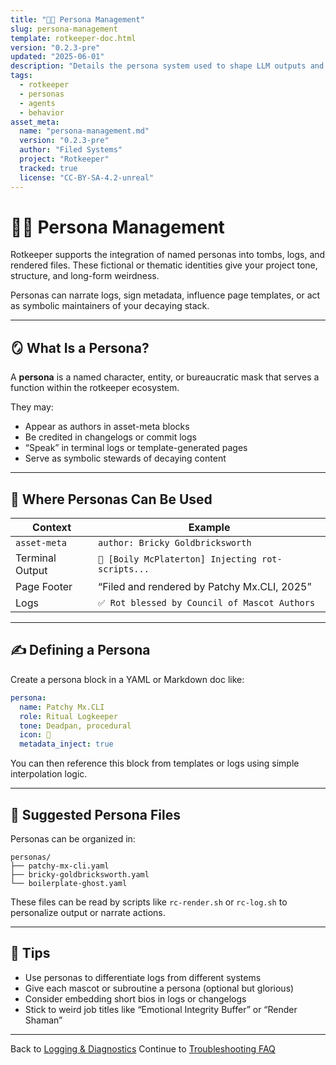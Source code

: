 ```yaml
---
title: "🧑‍🎤 Persona Management"
slug: persona-management
template: rotkeeper-doc.html
version: "0.2.3-pre"
updated: "2025-06-01"
description: "Details the persona system used to shape LLM outputs and steer agent behavior in the Rotkeeper ecosystem."
tags:
  - rotkeeper
  - personas
  - agents
  - behavior
asset_meta:
  name: "persona-management.md"
  version: "0.2.3-pre"
  author: "Filed Systems"
  project: "Rotkeeper"
  tracked: true
  license: "CC-BY-SA-4.2-unreal"
---
```

# 🧑‍🎤 Persona Management

Rotkeeper supports the integration of named personas into tombs, logs, and rendered files. These fictional or thematic identities give your project tone, structure, and long-form weirdness.

Personas can narrate logs, sign metadata, influence page templates, or act as symbolic maintainers of your decaying stack.

---

## 🪞 What Is a Persona?

A **persona** is a named character, entity, or bureaucratic mask that serves a function within the rotkeeper ecosystem.

They may:
- Appear as authors in asset-meta blocks
- Be credited in changelogs or commit logs
- “Speak” in terminal logs or template-generated pages
- Serve as symbolic stewards of decaying content

---

## 🧬 Where Personas Can Be Used

| Context | Example |
|--------|---------|
| `asset-meta` | `author: Bricky Goldbricksworth` |
| Terminal Output | `🔔 [Boily McPlaterton] Injecting rot-scripts...` |
| Page Footer | “Filed and rendered by Patchy Mx.CLI, 2025” |
| Logs | `✅ Rot blessed by Council of Mascot Authors` |

***

## ✍️ Defining a Persona

Create a persona block in a YAML or Markdown doc like:

```yaml
persona:
  name: Patchy Mx.CLI
  role: Ritual Logkeeper
  tone: Deadpan, procedural
  icon: 🧾
  metadata_inject: true
```

You can then reference this block from templates or logs using simple interpolation logic.

***

## 📁 Suggested Persona Files

Personas can be organized in:

```
personas/
├── patchy-mx-cli.yaml
├── bricky-goldbricksworth.yaml
└── boilerplate-ghost.yaml
```

These files can be read by scripts like `rc-render.sh` or `rc-log.sh` to personalize output or narrate actions.

***

## 🧠 Tips

- Use personas to differentiate logs from different systems
- Give each mascot or subroutine a persona (optional but glorious)
- Consider embedding short bios in logs or changelogs
- Stick to weird job titles like “Emotional Integrity Buffer” or “Render Shaman”

***

Back to [Logging & Diagnostics](logging-diagnostics.md)
Continue to [Troubleshooting FAQ](troubleshooting-faq.md)

<!--
LIMERICK

A ghost with a name in the logs,
Appeared through some rot-scripted fogs.
It signed every trace
In a font full of grace—
And spoke through erroneous progs.

SORA PROMPT

"a ghostly avatar embedded in system logs, narrating rituals through static-laced terminal messages, flickering with digital personality"
-->